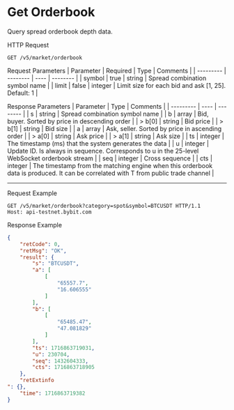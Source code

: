 # Get Orderbook
Query spread orderbook depth data.


HTTP Request
```http
GET /v5/market/orderbook
```

Request Parameters
| Parameter | Required | Type | Comments |
| --------- | -------- | ---- | -------- |
| symbol | true | string | Spread combination symbol name |
| limit | false | integer | Limit size for each bid and ask [1, 25]. Default: 1 |


Response Parameters 
| Parameter | Type | Comments |
| --------- | ---- | -------- |
| s | string | Spread combination symbol name |
| b | array | Bid, buyer. Sorted by price in descending order |
| > b[0] | string | Bid price |
| > b[1] | string | Bid size |
| a | array | Ask, seller. Sorted by price in ascending order |
| > a[0] | string | Ask price |
| > a[1] | string | Ask size |
| ts | integer | The timestamp (ms) that the system generates the data |
| u | integer | Update ID. Is always in sequence. Corresponds to u in the 25-level WebSocket orderbook stream |
| seq | integer | Cross sequence |
| cts | integer | The timestamp from the matching engine when this orderbook data is produced. It can be correlated with T from public trade channel |

---

Request Example
```http
GET /v5/market/orderbook?category=spot&symbol=BTCUSDT HTTP/1.1
Host: api-testnet.bybit.com
```

Response Example
```json
{
    "retCode": 0,
    "retMsg": "OK",
    "result": {
        "s": "BTCUSDT",
        "a": [
            [
                "65557.7",
                "16.606555"
            ]
        ],
        "b": [
            [
                "65485.47",
                "47.081829"
            ]
        ],
        "ts": 1716863719031,
        "u": 230704,
        "seq": 1432604333,
        "cts": 1716863718905
    },
    "retExtinfo
": {},
    "time": 1716863719382
}
```

